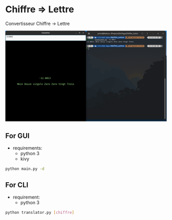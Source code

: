 # Chiffre => Lettre

Convertisseur Chiffre -> Lettre

![Screenshot](assets/images/ch-lttr.png)

## For GUI

- requirements:
  - python 3
  - kivy

```bash
python main.py -d
```

## For CLI

- requirement:
  - python 3

```bash
python translator.py [chiffre]
```
